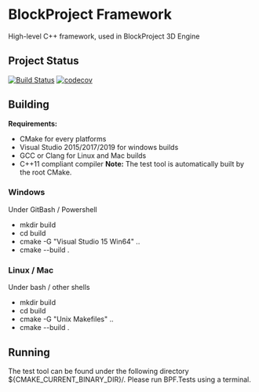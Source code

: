 # BlockProject Framework
High-level C++ framework, used in BlockProject 3D Engine

## Project Status
[![Build Status](https://travis-ci.org/BlockProject3D/Framework.svg?branch=master)](https://travis-ci.org/BlockProject3D/Framework)
[![codecov](https://codecov.io/gh/BlockProject3D/Framework/branch/master/graph/badge.svg)](https://codecov.io/gh/BlockProject3D/Framework)

## Building
<strong>Requirements:</strong>
-  CMake for every platforms
-  Visual Studio 2015/2017/2019 for windows builds
-  GCC or Clang for Linux and Mac builds
-  C++11 compliant compiler
<strong>Note:</strong>
The test tool is automatically built by the root CMake.

### Windows
Under GitBash / Powershell
-  mkdir build
-  cd build
-  cmake -G "Visual Studio 15 Win64" ..
-  cmake --build .

### Linux / Mac
Under bash / other shells
-  mkdir build
-  cd build
-  cmake -G "Unix Makefiles" ..
-  cmake --build .

## Running
The test tool can be found under the following directory ${CMAKE_CURRENT_BINARY_DIR}/<target type either Debug or Release>.
Please run BPF.Tests using a terminal.